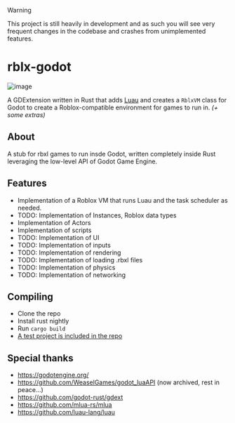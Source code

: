 > [!WARNING]
> This project is still heavily in development and as such you will see very frequent changes in the codebase and crashes from unimplemented features.

# rblx-godot

![image](https://cdn.discordapp.com/attachments/1284545242229641392/1373021365606809680/image-113.png?ex=6828e54b&is=682793cb&hm=ef97913067397c7a00905aac2ec0de2267f200e3e958240f49525c7c456ac3b2&)

A GDExtension written in Rust that adds [Luau](https://luau-lang.org) and creates a `RblxVM` class for Godot to create a Roblox-compatible environment for games to run in.
*(+ some extras)*

About
-----
A stub for rbxl games to run insde Godot, written completely inside Rust leveraging the low-level API of Godot Game Engine.

Features
--------
- Implementation of a Roblox VM that runs Luau and the task scheduler as needed.
- TODO: Implementation of Instances, Roblox data types
- Implementation of Actors
- Implementation of scripts
- TODO: Implementation of UI
- TODO: Implementation of inputs
- TODO: Implementation of rendering
- TODO: Implementation of loading .rbxl files
- TODO: Implementation of physics
- TODO: Implementation of networking

Compiling
------------
- Clone the repo
- Install rust nightly
- Run `cargo build`
- [A test project is included in the repo](https://github.com/roblox-to-godot-project/roblox-to-godot-project/tree/master/godot)

**Special thanks**
------
- https://godotengine.org/
- https://github.com/WeaselGames/godot_luaAPI (now archived, rest in peace...)
- https://github.com/godot-rust/gdext
- https://github.com/mlua-rs/mlua
- https://github.com/luau-lang/luau
